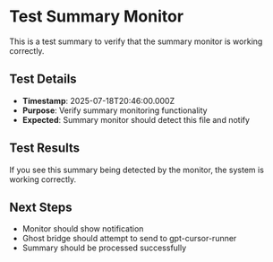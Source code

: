 # Test Summary Monitor

This is a test summary to verify that the summary monitor is working correctly.

## Test Details
- **Timestamp**: 2025-07-18T20:46:00.000Z
- **Purpose**: Verify summary monitoring functionality
- **Expected**: Summary monitor should detect this file and notify

## Test Results
If you see this summary being detected by the monitor, the system is working correctly.

## Next Steps
- Monitor should show notification
- Ghost bridge should attempt to send to gpt-cursor-runner
- Summary should be processed successfully 